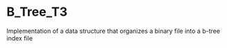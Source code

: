 # B_Tree_T3
Implementation of a data structure that organizes a binary file into a b-tree index file
